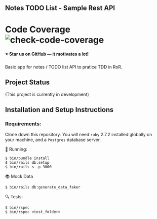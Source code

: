 ## Notes TODO List - Sample Rest API

# Code Coverage ![check-code-coverage](https://img.shields.io/badge/code--coverage-100%25-brightgreen)


#### ⭐ Star us on GitHub — it motivates a lot!

Basic app for notes / TODO list API to pratice TDD in RoR.

## Project Status

(This project is currently in development)

## Installation and Setup Instructions

### Requirements:  

Clone down this repository. You will need `ruby` 2.7.2 installed globally on your machine, and a `Postgres` database server.

🚀 Running:

    $ bin/bundle install
    $ bin/rails db:setup
    $ bin/rails s -p 3000

📚 Mock Data

    $ bin/rails db:generate_data_faker

🔍 Tests:

    $ bin/rspec
    $ bin/rspec <test_folder>

